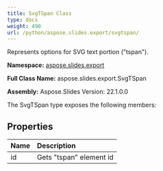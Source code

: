 ```yaml
---
title: SvgTSpan Class
type: docs
weight: 490
url: /python/aspose.slides.export/svgtspan/
---
```


Represents options for SVG text portion ("tspan").

**Namespace:** [aspose.slides.export](/python/aspose.slides.export/)

**Full Class Name:** aspose.slides.export.SvgTSpan

**Assembly:**  Aspose.Slides Version: 22.1.0.0

The SvgTSpan type exposes the following members:
## **Properties**
|**Name**|**Description**|
| :- | :- |
|id|Gets "tspan" element id|
